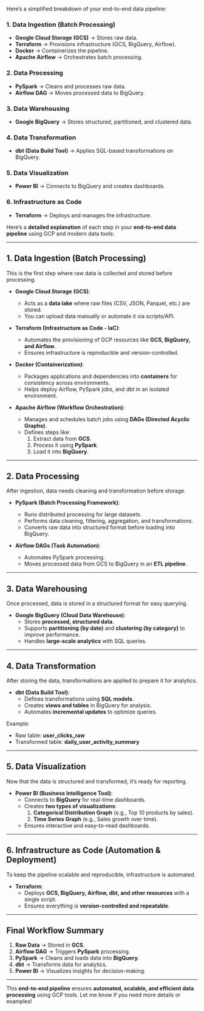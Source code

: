 Here’s a simplified breakdown of your end-to-end data pipeline:  

### **1. Data Ingestion (Batch Processing)**  
- **Google Cloud Storage (GCS)** → Stores raw data.  
- **Terraform** → Provisions infrastructure (GCS, BigQuery, Airflow).  
- **Docker** → Containerizes the pipeline.  
- **Apache Airflow** → Orchestrates batch processing.  

### **2. Data Processing**  
- **PySpark** → Cleans and processes raw data.  
- **Airflow DAG** → Moves processed data to BigQuery.  

### **3. Data Warehousing**  
- **Google BigQuery** → Stores structured, partitioned, and clustered data.  

### **4. Data Transformation**  
- **dbt (Data Build Tool)** → Applies SQL-based transformations on BigQuery.  

### **5. Data Visualization**  
- **Power BI** → Connects to BigQuery and creates dashboards.  

### **6. Infrastructure as Code**  
- **Terraform** → Deploys and manages the infrastructure.  

Here’s a **detailed explanation** of each step in your **end-to-end data pipeline** using GCP and modern data tools:

---

## **1. Data Ingestion (Batch Processing)**
This is the first step where raw data is collected and stored before processing.

- **Google Cloud Storage (GCS)**:  
  - Acts as a **data lake** where raw files (CSV, JSON, Parquet, etc.) are stored.  
  - You can upload data manually or automate it via scripts/API.  

- **Terraform (Infrastructure as Code - IaC)**:  
  - Automates the provisioning of GCP resources like **GCS, BigQuery, and Airflow**.  
  - Ensures infrastructure is reproducible and version-controlled.  

- **Docker (Containerization)**:  
  - Packages applications and dependencies into **containers** for consistency across environments.  
  - Helps deploy Airflow, PySpark jobs, and dbt in an isolated environment.  

- **Apache Airflow (Workflow Orchestration)**:  
  - Manages and schedules batch jobs using **DAGs (Directed Acyclic Graphs)**.  
  - Defines steps like:  
    1. Extract data from **GCS**.  
    2. Process it using **PySpark**.  
    3. Load it into **BigQuery**.  

---

## **2. Data Processing**
After ingestion, data needs cleaning and transformation before storage.

- **PySpark (Batch Processing Framework)**:  
  - Runs distributed processing for large datasets.  
  - Performs data cleaning, filtering, aggregation, and transformations.  
  - Converts raw data into structured format before loading into BigQuery.  

- **Airflow DAGs (Task Automation)**:  
  - Automates PySpark processing.  
  - Moves processed data from GCS to BigQuery in an **ETL pipeline**.  

---

## **3. Data Warehousing**
Once processed, data is stored in a structured format for easy querying.

- **Google BigQuery (Cloud Data Warehouse)**:  
  - Stores **processed, structured data**.  
  - Supports **partitioning (by date)** and **clustering (by category)** to improve performance.  
  - Handles **large-scale analytics** with SQL queries.  

---

## **4. Data Transformation**
After storing the data, transformations are applied to prepare it for analytics.

- **dbt (Data Build Tool)**:  
  - Defines transformations using **SQL models**.  
  - Creates **views and tables** in BigQuery for analysis.  
  - Automates **incremental updates** to optimize queries.  

Example:  
- Raw table: **user_clicks_raw**  
- Transformed table: **daily_user_activity_summary**  

---

## **5. Data Visualization**
Now that the data is structured and transformed, it’s ready for reporting.

- **Power BI (Business Intelligence Tool)**:  
  - Connects to **BigQuery** for real-time dashboards.  
  - Creates **two types of visualizations**:  
    1. **Categorical Distribution Graph** (e.g., Top 10 products by sales).  
    2. **Time Series Graph** (e.g., Sales growth over time).  
  - Ensures interactive and easy-to-read dashboards.  

---

## **6. Infrastructure as Code (Automation & Deployment)**
To keep the pipeline scalable and reproducible, infrastructure is automated.

- **Terraform**:  
  - Deploys **GCS, BigQuery, Airflow, dbt, and other resources** with a single script.  
  - Ensures everything is **version-controlled and repeatable**.  

---

## **Final Workflow Summary**
1. **Raw Data** → Stored in **GCS**.  
2. **Airflow DAG** → Triggers **PySpark** processing.  
3. **PySpark** → Cleans and loads data into **BigQuery**.  
4. **dbt** → Transforms data for analytics.  
5. **Power BI** → Visualizes insights for decision-making.  

---

This **end-to-end pipeline** ensures **automated, scalable, and efficient data processing** using GCP tools. Let me know if you need more details or examples!
